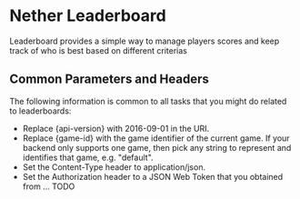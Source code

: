 # Nether Leaderboard

Leaderboard provides a simple way to manage players scores and keep track of who is best based on different criterias

## Common Parameters and Headers

The following information is common to all tasks that you might do related to leaderboards:

* Replace {api-version} with 2016-09-01 in the URI.
* Replace {game-id} with the game identifier of the current game. If your backend only supports one game, then pick any string to represent and identifies that game, e.g. "default".
* Set the Content-Type header to application/json.
* Set the Authorization header to a JSON Web Token that you obtained from ... TODO


